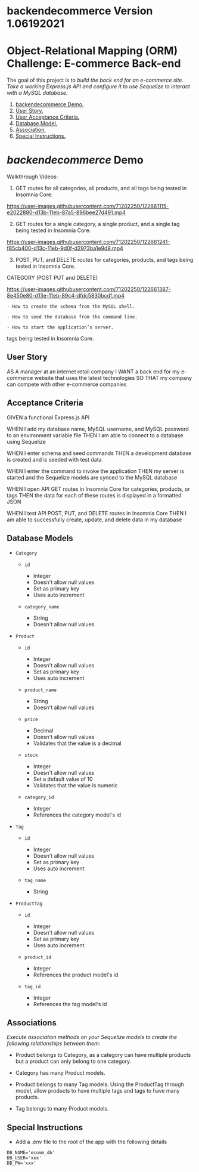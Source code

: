 



# backendecommerce Version 1.06192021
# Object-Relational Mapping (ORM) Challenge: E-commerce Back-end

The goal of this project is to *build the back end for an e-commerce site. Take a working Express.js API and configure it to use Sequelize to interact with a MySQL database.*

1. [ backendecommerce Demo. ](#demo)
2. [ User Story. ](#story)
3. [ User Acceptance Criteria. ](#uac)
4. [ Database Model. ](#mod)
5. [ Association. ](#ass)
6. [ Special Instructions. ](#how)

<a name="demo"></a>

# *backendecommerce* Demo

Walkthrough Videos:

1. GET routes for all categories, all products, and all tags being tested in Insomnia Core.

https://user-images.githubusercontent.com/71202250/122661115-e2022880-d13b-11eb-87a5-896bee27d491.mp4

2. GET routes for a single category, a single product, and a single tag being tested in Insomnia Core.

https://user-images.githubusercontent.com/71202250/122661241-f85cb400-d13c-11eb-9d0f-d2973ba1e9d9.mp4

3. POST, PUT, and DELETE routes for categories, products, and tags being tested in Insomnia Core.

CATEGORY (POST PUT and DELETE)

https://user-images.githubusercontent.com/71202250/122661387-8e450e80-d13e-11eb-89c4-dfdc5830bcdf.mp4
       
       





    - How to create the schema from the MySQL shell.

    - How to seed the database from the command line.

    - How to start the application’s server.



tags being tested in Insomnia Core.

<a name="story"></a>
## User Story

AS A manager at an internet retail company
I WANT a back end for my e-commerce website that uses the latest technologies
SO THAT my company can compete with other e-commerce companies

<a name="uac"></a>
## Acceptance Criteria

GIVEN a functional Express.js API

WHEN I add my database name, MySQL username, and MySQL password to an environment variable file
THEN I am able to connect to a database using Sequelize

WHEN I enter schema and seed commands
THEN a development database is created and is seeded with test data

WHEN I enter the command to invoke the application
THEN my server is started and the Sequelize models are synced to the MySQL database

WHEN I open API GET routes in Insomnia Core for categories, products, or tags
THEN the data for each of these routes is displayed in a formatted JSON

WHEN I test API POST, PUT, and DELETE routes in Insomnia Core
THEN I am able to successfully create, update, and delete data in my database

<a name="mod"></a>
## Database Models

- `Category`

    - `id`
        - Integer
        - Doesn't allow null values
        - Set as primary key
        - Uses auto increment

    - `category_name`
        - String
        - Doesn't allow null values

- `Product`

    - `id`
        - Integer
        - Doesn't allow null values
        - Set as primary key
        - Uses auto increment

    - `product_name`
        - String
        - Doesn't allow null values

    - `price`
        - Decimal
        - Doesn't allow null values
        - Validates that the value is a decimal

    - `stock`
        - Integer
        - Doesn't allow null values
        - Set a default value of 10
        - Validates that the value is numeric

    - `category_id`
        - Integer
        - References the category model's id

- `Tag`

    - `id`
        - Integer
        - Doesn't allow null values
        - Set as primary key
        - Uses auto increment

    - `tag_name`
        - String

- `ProductTag`

    - `id`
        - Integer
        - Doesn't allow null values
        - Set as primary key
        - Uses auto increment

    - `product_id`
        - Integer
        - References the product model's id

    - `tag_id`
        - Integer
        - References the tag model's id

<a name="ass"></a>
## Associations

*Execute association methods on your Sequelize models to create the following relationships between them:*

- Product belongs to Category, as a category can have multiple products but a product can only belong to one category.

- Category has many Product models.

- Product belongs to many Tag models. Using the ProductTag through model, allow products to have multiple tags and tags to have many products.

- Tag belongs to many Product models.

<a name="how"></a>
## Special Instructions

- Add a .env file to the root of the app with the following details

```text
DB_NAME='ecomm_db'
DB_USER='xxx'
DB_PW='xxx'
```
